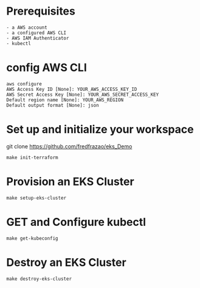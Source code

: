 

# Prerequisites
```
- a AWS account 
- a configured AWS CLI
- AWS IAM Authenticator
- kubectl
```
# config AWS CLI
```
aws configure
AWS Access Key ID [None]: YOUR_AWS_ACCESS_KEY_ID
AWS Secret Access Key [None]: YOUR_AWS_SECRET_ACCESS_KEY
Default region name [None]: YOUR_AWS_REGION
Default output format [None]: json
```
# Set up and initialize your workspace
git clone https://github.com/fredfrazao/eks_Demo
```
make init-terraform
```

# Provision an EKS Cluster
```
make setup-eks-cluster
```

# GET and Configure kubectl
```
make get-kubeconfig
```

# Destroy an EKS Cluster
```
make destroy-eks-cluster
```
